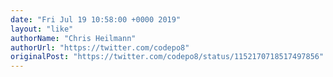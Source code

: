 ```yaml
---
date: "Fri Jul 19 10:58:00 +0000 2019"
layout: "like"
authorName: "Chris Heilmann"
authorUrl: "https://twitter.com/codepo8"
originalPost: "https://twitter.com/codepo8/status/1152170718517497856"
---
```

